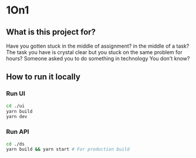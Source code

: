 # 1On1 

## What is this project for?

Have you gotten stuck in the middle of assignment? in the middle of a task?
The task you have is crystal clear but you stuck on the same problem for hours?
Someone asked you to do something in technology You don't know?


## How to run it locally

### Run UI

```bash
cd ./ui 
yarn build
yarn dev
```

### Run API

```bash
cd ./ds 
yarn build && yarn start # For production build
```

